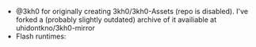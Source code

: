* @3kh0 for originally creating 3kh0/3kh0-Assets (repo is disabled). I've forked a (probably slightly outdated) archive of it availiable at uhidontkno/3kh0-mirror
* Flash runtimes: 